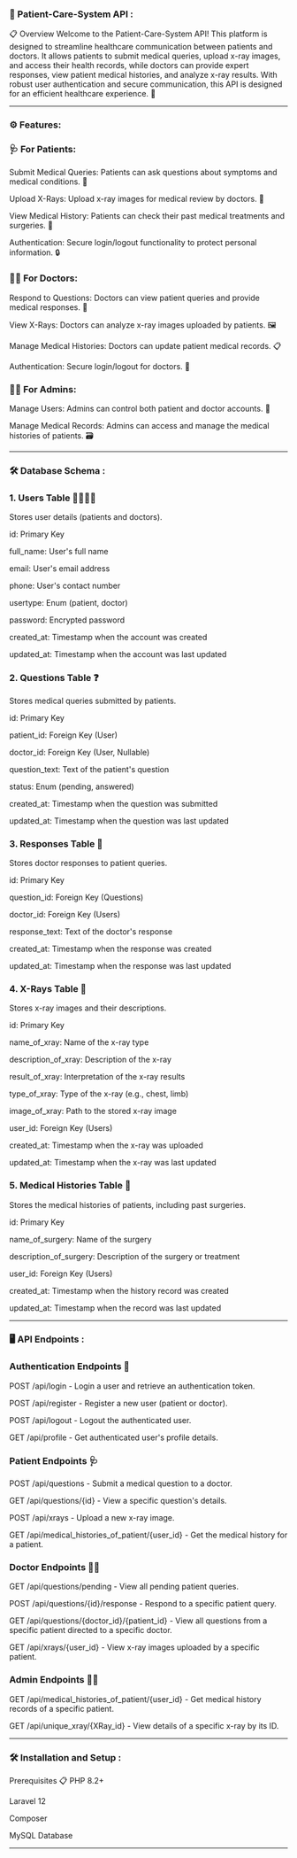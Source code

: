 
### 🏥 Patient-Care-System API :
📋 Overview
Welcome to the Patient-Care-System API! This platform is designed to streamline healthcare communication between patients and doctors. It allows patients to submit medical queries, upload x-ray images, and access their health records, while doctors can provide expert responses, view patient medical histories, and analyze x-ray results. With robust user authentication and secure communication, this API is designed for an efficient healthcare experience. 🚀

--- 

### ⚙️ Features:
### 🩺 For Patients:
Submit Medical Queries: Patients can ask questions about symptoms and medical conditions. 📝

Upload X-Rays: Upload x-ray images for medical review by doctors. 📸

View Medical History: Patients can check their past medical treatments and surgeries. 📂

Authentication: Secure login/logout functionality to protect personal information. 🔒

### 👩‍⚕️ For Doctors:
Respond to Questions: Doctors can view patient queries and provide medical responses. 💬

View X-Rays: Doctors can analyze x-ray images uploaded by patients. 🖼️

Manage Medical Histories: Doctors can update patient medical records. 📋

Authentication: Secure login/logout for doctors. 🔑

### 👨‍💻 For Admins:
Manage Users: Admins can control both patient and doctor accounts. 👥

Manage Medical Records: Admins can access and manage the medical histories of patients. 🗃️

--- 

### 🛠️ Database Schema :
### 1. Users Table 🧑‍⚕️👩‍⚕️
Stores user details (patients and doctors).

id: Primary Key

full_name: User's full name

email: User's email address

phone: User's contact number

usertype: Enum (patient, doctor)

password: Encrypted password

created_at: Timestamp when the account was created

updated_at: Timestamp when the account was last updated

### 2. Questions Table ❓
Stores medical queries submitted by patients.

id: Primary Key

patient_id: Foreign Key (User)

doctor_id: Foreign Key (User, Nullable)

question_text: Text of the patient's question

status: Enum (pending, answered)

created_at: Timestamp when the question was submitted

updated_at: Timestamp when the question was last updated

### 3. Responses Table 💬
Stores doctor responses to patient queries.

id: Primary Key

question_id: Foreign Key (Questions)

doctor_id: Foreign Key (Users)

response_text: Text of the doctor's response

created_at: Timestamp when the response was created

updated_at: Timestamp when the response was last updated

### 4. X-Rays Table 🩻
Stores x-ray images and their descriptions.

id: Primary Key

name_of_xray: Name of the x-ray type

description_of_xray: Description of the x-ray

result_of_xray: Interpretation of the x-ray results

type_of_xray: Type of the x-ray (e.g., chest, limb)

image_of_xray: Path to the stored x-ray image

user_id: Foreign Key (Users)

created_at: Timestamp when the x-ray was uploaded

updated_at: Timestamp when the x-ray was last updated

### 5. Medical Histories Table 🏥
Stores the medical histories of patients, including past surgeries.

id: Primary Key

name_of_surgery: Name of the surgery

description_of_surgery: Description of the surgery or treatment

user_id: Foreign Key (Users)

created_at: Timestamp when the history record was created

updated_at: Timestamp when the record was last updated

---

### 🖥️ API Endpoints : 
### Authentication Endpoints 🔐
POST /api/login - Login a user and retrieve an authentication token.

POST /api/register - Register a new user (patient or doctor).

POST /api/logout - Logout the authenticated user.

GET /api/profile - Get authenticated user's profile details.

### Patient Endpoints 🩺
POST /api/questions - Submit a medical question to a doctor.

GET /api/questions/{id} - View a specific question's details.

POST /api/xrays - Upload a new x-ray image.

GET /api/medical_histories_of_patient/{user_id} - Get the medical history for a patient.

### Doctor Endpoints 👨‍⚕️
GET /api/questions/pending - View all pending patient queries.

POST /api/questions/{id}/response - Respond to a specific patient query.

GET /api/questions/{doctor_id}/{patient_id} - View all questions from a specific patient directed to a specific doctor.

GET /api/xrays/{user_id} - View x-ray images uploaded by a specific patient.

### Admin Endpoints 👩‍💻
GET /api/medical_histories_of_patient/{user_id} - Get medical history records of a specific patient.

GET /api/unique_xray/{XRay_id} - View details of a specific x-ray by its ID.

---

### 🛠️ Installation and Setup : 
Prerequisites 📋
PHP 8.2+

Laravel 12

Composer

MySQL Database

---

